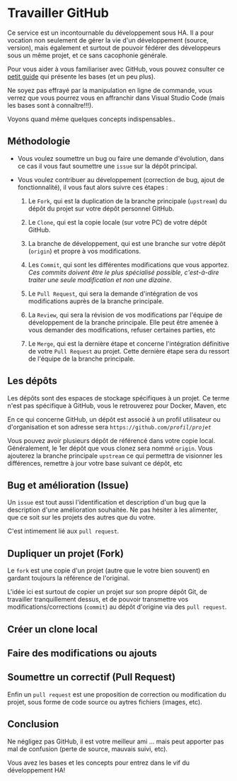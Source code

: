 # Travailler GitHub

Ce service est un incontournable du développement sous HA. Il a pour vocation non seulement de gérer la vie d'un développement (source, version), mais également et surtout de pouvoir fédérer des développeurs sous un même projet, et ce sans cacophonie générale.

Pour vous aider à vous familiariser avec GitHub, vous pouvez consulter ce [petit guide](https://rogerdudler.github.io/git-guide/index.fr.html) qui présente les bases (et un peu plus).

Ne soyez pas effrayé par la manipulation en ligne de commande, vous verrez que vous pourrez vous en affranchir dans Visual Studio Code (mais les bases sont à connaître!!!).

Voyons quand même quelques concepts indispensables..

## Méthodologie

- Vous voulez soumettre un bug ou faire une demande d'évolution, dans ce cas il vous faut soumettre une `issue` sur la dépôt principal.

- Vous voulez contribuer au développement (correction de bug, ajout de fonctionnalité), il vous faut alors suivre ces étapes :

  1. Le `Fork`, qui est la duplication de la branche principale (`upstream`) du dépôt du projet sur votre dépôt personnel GitHub.

  1. Le `Clone`, qui est la copie locale (sur votre PC) de votre dépôt GitHub.

  1. La branche de développement, qui est une branche sur votre dépôt (`origin`) et propre à vos modifications.

  1. Les `Commit`, qui sont les différentes modifications que vous apportez. _Ces commits doivent être le plus spécialisé possible, c'est-à-dire traiter une seule modification et non une dizaine_.

  1. Le `Pull Request`, qui sera la demande d'intégration de vos modifications auprès de la branche principale.

  1. La `Review`, qui sera la révision de vos modifications par l'équipe de développement de la branche principale. Elle peut être amenée à vous demander des modifications, refuser certaines parties, etc

  1. Le `Merge`, qui est la dernière étape et concerne l'intégration définitive de votre `Pull Request` au projet. Cette dernière étape sera du ressort de l'équipe de la branche principale.

## Les dépôts

Les dépôts sont des espaces de stockage spécifiques à un projet. Ce terme n'est pas spécifique à GitHub, vous le retrouverez pour Docker, Maven, etc

En ce qui concerne GitHub, un dépôt est associé à un profil utilisateur ou d'organisation et son adresse sera `https://github.com/`_`profil`_`/`_`projet`_

Vous pouvez avoir plusieurs dépôt de référencé dans votre copie local. Généralement, le 1er dépôt que vous clonez sera nommé `origin`. Vous ajouterez la branche principale `upstream` ce qui permettra de visionner les différences, remettre à jour votre base suivant ce dépôt, etc

## Bug et amélioration (Issue)

Un `issue` est tout aussi l'identification et description d'un bug que la description d'une amélioration souhaitée. Ne pas hésiter à les alimenter, que ce soit sur les projets des autres que du votre.

C'est intimement lié aux `pull request`.

## Dupliquer un projet (Fork)

Le `fork` est une copie d'un projet (autre que le votre bien souvent) en gardant toujours la référence de l'original.

L'idée ici est surtout de copier un projet sur son propre dépôt Git, de travailler tranquillement dessus, et de pouvoir transmettre vos modifications/corrections (`commit`) au dépôt d'origine via des `pull request`.

## Créer un clone local

## Faire des modifications ou ajouts

## Soumettre un correctif (Pull Request)

Enfin un `pull request` est une proposition de correction ou modification du projet, sous forme de code source ou aytres fichiers (images, etc).

## Conclusion

Ne négligez pas GitHub, il est votre meilleur ami ... mais peut apporter pas mal de confusion (perte de source, mauvais suivi, etc).

Vous avez les bases et les concepts pour entrez dans le vif du développement HA!

